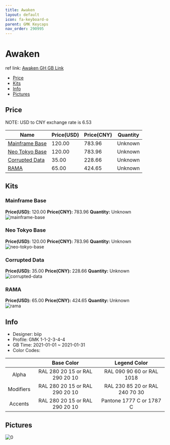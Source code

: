 ```yaml
---
title: Awaken 
layout: default
icon: fa-keyboard-o
parent: GMK Keycaps
nav_order: 290995
---
```


# Awaken 

ref link: [Awaken GH GB Link](https://geekhack.org/index.php?topic=110455.0)

* [Price](#price)
* [Kits](#kits)
* [Info](#info)
* [Pictures](#pictures)

## Price

NOTE: USD to CNY exchange rate is 6.53

| Name          | Price(USD)   |  Price(CNY) | Quantity |
| ------------- | ------------ |  ---------- | -------- |
|[Mainframe Base](#mainframe-base)|120.00|783.96|Unknown|
|[Neo Tokyo Base](#neo-tokyo-base)|120.00|783.96|Unknown|
|[Corrupted Data](#corrupted-data)|35.00|228.66|Unknown|
|[RAMA](#rama)|65.00|424.65|Unknown|


## Kits
### Mainframe Base  
**Price(USD):** 120.00	**Price(CNY):** 783.96	**Quantity:** Unknown  
<img src="{{ 'assets/images/gmk-keycaps/Awaken/kits_pics/mainframe-base.jpg' | relative_url }}" alt="mainframe-base" class="image featured">

### Neo Tokyo Base  
**Price(USD):** 120.00	**Price(CNY):** 783.96	**Quantity:** Unknown  
<img src="{{ 'assets/images/gmk-keycaps/Awaken/kits_pics/neo-tokyo-base.jpg' | relative_url }}" alt="neo-tokyo-base" class="image featured">

### Corrupted Data  
**Price(USD):** 35.00	**Price(CNY):** 228.66	**Quantity:** Unknown  
<img src="{{ 'assets/images/gmk-keycaps/Awaken/kits_pics/corrupted-data.jpg' | relative_url }}" alt="corrupted-data" class="image featured">

### RAMA  
**Price(USD):** 65.00	**Price(CNY):** 424.65	**Quantity:** Unknown  
<img src="{{ 'assets/images/gmk-keycaps/Awaken/kits_pics/rama.png' | relative_url }}" alt="rama" class="image featured">

## Info
* Designer: biip  
* Profile: GMK 1-1-2-3-4-4  
* GB Time: 2021-01-01 ~ 2021-01-31  
* Color Codes:  

| |Base Color     | Legend Color
| :-------------: | :-------------: | :------------:
|Alpha|RAL 280 20 15 or RAL 290 20 10|RAL 090 90 60 or RAL 1018
|Modifiers|RAL 280 20 15 or RAL 290 20 10|RAL 230 85 20 or RAL 240 70 30
|Accents|RAL 280 20 15 or RAL 290 20 10|Pantone 1777 C or 1787 C


## Pictures  
<img src="{{ 'assets/images/gmk-keycaps/Awaken/rendering_pics/0.jpg' | relative_url }}" alt="0" class="image featured">
